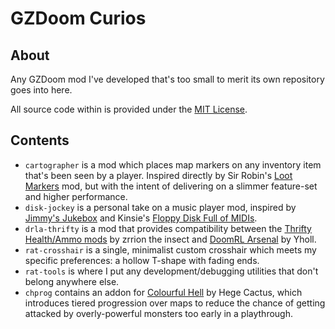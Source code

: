 # GZDoom Curios

## About

Any GZDoom mod I've developed that's too small to merit its own repository goes into here.

All source code within is provided under the [MIT License](/LICENSE).

## Contents

- `cartographer` is a mod which places map markers on any inventory item that's been seen by a player. Inspired directly by Sir Robin's [Loot Markers](https://forum.zdoom.org/viewtopic.php?t=75889) mod, but with the intent of delivering on a slimmer feature-set and higher performance.
- `disk-jockey` is a personal take on a music player mod, inspired by [Jimmy's Jukebox](https://forum.zdoom.org/viewtopic.php?f=46&t=29117) and Kinsie's [Floppy Disk Full of MIDIs](https://forum.zdoom.org/viewtopic.php?t=47189).
- `drla-thrifty` is a mod that provides compatibility between the [Thrifty Health/Ammo mods](https://forum.zdoom.org/viewtopic.php?t=71406) by zrrion the insect and [DoomRL Arsenal](https://forum.zdoom.org/viewtopic.php?f=43&t=37044) by Yholl.
- `rat-crosshair` is a single, minimalist custom crosshair which meets my specific preferences: a hollow T-shape with fading ends.
- `rat-tools` is where I put any development/debugging utilities that don't belong anywhere else.
- `chprog` contains an addon for [Colourful Hell](https://forum.zdoom.org/viewtopic.php?t=47980) by Hege Cactus, which introduces tiered progression over maps to reduce the chance of getting attacked by overly-powerful monsters too early in a playthrough.

